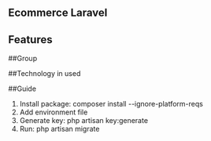 ## Ecommerce Laravel

## Features

##Group

##Technology in used


##Guide
1. Install package:
    composer install --ignore-platform-reqs
2. Add environment file
3. Generate key: php artisan key:generate
4. Run: php artisan migrate
